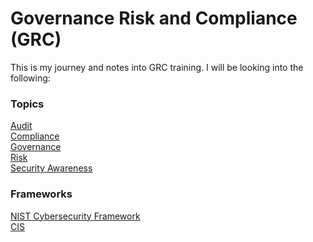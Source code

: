 # Governance Risk and Compliance (GRC)

This is my journey and notes into GRC training. I will be looking into the following: <br>
### Topics

  [Audit](/Topics/Audit) <br>
  [Compliance](/Topics/Compliance) <br>
  [Governance](/Topics/Governance) <br>
  [Risk](/Topics/Risk) <br>
  [Security Awareness](Security-Awareness) <br>

### Frameworks

  [NIST Cybersecurity Framework](/Frameworks/NIST) <br>
  [CIS](/Frameworks/CIS) <br>
